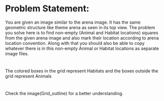 # Problem Statement:
You are given an image similar to the arena image. It has the same geometric structure like theme arena as seen in its top view. The problem you solve here is to find non-empty (Animal and Habitat locations) squares from the given arena image and also mark their location according to arena location convention.
Along with that you should also be able to copy whatever there is in this non-empty Animal or Habitat locations as separate image files.
#
The colored boxes in the grid represent Habitats and the boxes outside the grid represent Animals
#
Check the image(Grid_outline) for a better understanding.

